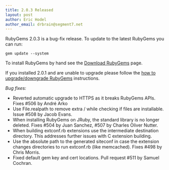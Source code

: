 ```yaml
---
title: 2.0.3 Released
layout: post
author: Eric Hodel
author_email: drbrain@segment7.net
---
```


RubyGems 2.0.3 is a bug-fix release.  To update to the latest RubyGems you can
run:

    gem update --system

To install RubyGems by hand see the [Download RubyGems][download] page.

If you installed 2.0.1 and are unable to upgrade please follow the [how to
upgrade/downgrade RubyGems][upgrading] instructions.

_Bug fixes:_

* Reverted automatic upgrade to HTTPS as it breaks RubyGems APIs.  Fixes #506 by André Arko
* Use File.realpath to remove extra / while checking if files are installable.  Issue #508 by Jacob Evans.
* When installing RubyGems on JRuby, the standard library is no longer deleted.  Fixes #504 by Juan Sanchez, #507 by Charles Oliver Nutter.
* When building extconf.rb extensions use the intermediate destination directory.  This addresses further issues with C extension building.
* Use the absolute path to the generated siteconf in case the extension changes directories to run extconf.rb (like memcached).  Fixes #498 by Chris Morris.
* Fixed default gem key and cert locations.  Pull request #511 by Samuel Cochran.

[download]: http://rubygems.org/pages/download
[upgrading]: http://rubygems.rubyforge.org/rubygems-update/UPGRADING_rdoc.html
